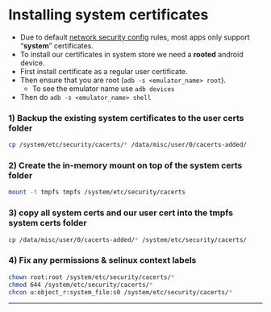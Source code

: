 # Installing system certificates

* Due to default [network security config](https://developer.android.com/privacy-and-security/security-config) rules, most apps only support “**system**” certificates.
* To install our certificates in system store we need a **rooted** android device.
* First install certificate as a regular user certificate.
* Then ensure that you are root (`adb -s <emulator_name> root`).
  * To see the emulator name use `adb devices`
* Then do `adb -s <emulator_name> shell`

### 1) Backup the existing system certificates to the user certs folder

```bash
cp /system/etc/security/cacerts/* /data/misc/user/0/cacerts-added/
```

### 2) Create the in-memory mount on top of the system certs folder

```bash
mount -t tmpfs tmpfs /system/etc/security/cacerts
```

### 3) copy all system certs and our user cert into the tmpfs system certs folder

```bash
cp /data/misc/user/0/cacerts-added/* /system/etc/security/cacerts/
```

### 4) Fix any permissions & selinux context labels

```bash
chown root:root /system/etc/security/cacerts/*
chmod 644 /system/etc/security/cacerts/*
chcon u:object_r:system_file:s0 /system/etc/security/cacerts/*
```

***
